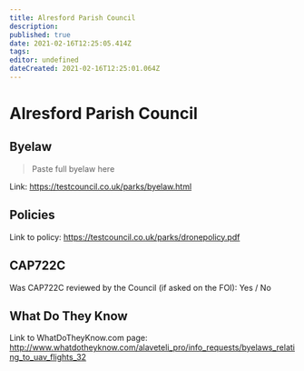 ```yaml
---
title: Alresford Parish Council
description: 
published: true
date: 2021-02-16T12:25:05.414Z
tags: 
editor: undefined
dateCreated: 2021-02-16T12:25:01.064Z
---
```


# Alresford Parish Council


## Byelaw
> Paste full byelaw here

Link:
https://testcouncil.co.uk/parks/byelaw.html

## Policies
Link to policy:
https://testcouncil.co.uk/parks/dronepolicy.pdf

## CAP722C

Was CAP722C reviewed by the Council (if asked on the FOI): Yes / No

## What Do They Know

Link to WhatDoTheyKnow.com page:
http://www.whatdotheyknow.com/alaveteli_pro/info_requests/byelaws_relating_to_uav_flights_32

